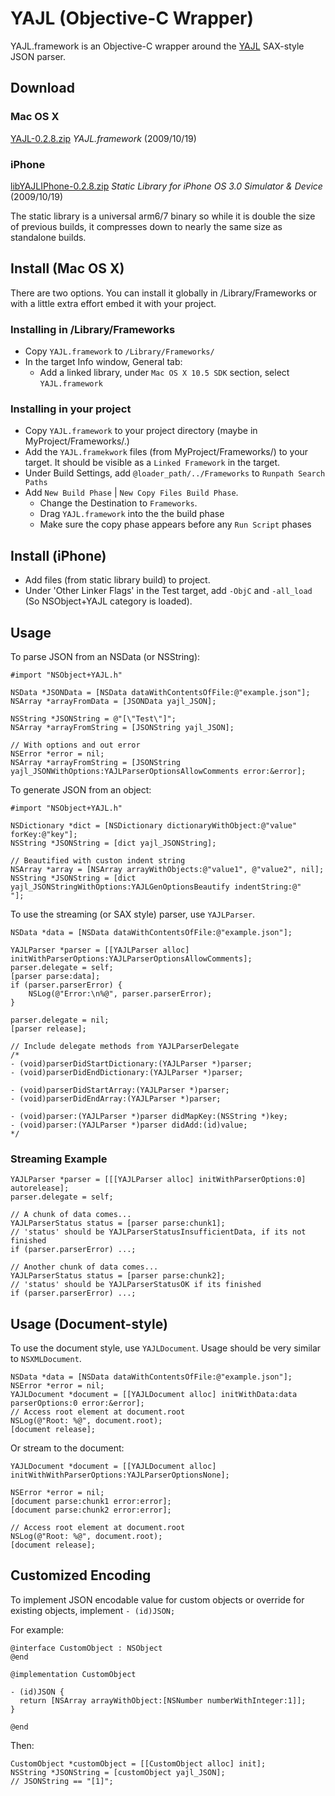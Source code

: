 # YAJL (Objective-C Wrapper)

YAJL.framework is an Objective-C wrapper around the [YAJL](http://lloyd.github.com/yajl/) SAX-style JSON parser.

## Download

### Mac OS X

[YAJL-0.2.8.zip](http://rel.me.s3.amazonaws.com/yajl/YAJL-0.2.8.zip) *YAJL.framework* (2009/10/19)

### iPhone

[libYAJLIPhone-0.2.8.zip](http://rel.me.s3.amazonaws.com/yajl/libYAJLIPhone-0.2.8.zip) *Static Library for iPhone OS 3.0 Simulator & Device* (2009/10/19)

The static library is a universal arm6/7 binary so while it is double the size of previous builds, it compresses down to nearly the same size as standalone builds.

## Install (Mac OS X)

There are two options. You can install it globally in /Library/Frameworks or with a little extra effort embed it with your project.

### Installing in /Library/Frameworks

- Copy `YAJL.framework` to `/Library/Frameworks/`
- In the target Info window, General tab:
	- Add a linked library, under `Mac OS X 10.5 SDK` section, select `YAJL.framework`

### Installing in your project

- Copy `YAJL.framework` to your project directory (maybe in MyProject/Frameworks/.)
- Add the `YAJL.framekwork` files (from MyProject/Frameworks/) to your target. It should be visible as a `Linked Framework` in the target. 
- Under Build Settings, add `@loader_path/../Frameworks` to `Runpath Search Paths` 
- Add `New Build Phase` | `New Copy Files Build Phase`. 
	- Change the Destination to `Frameworks`.
	- Drag `YAJL.framework` into the the build phase
	- Make sure the copy phase appears before any `Run Script` phases 

## Install (iPhone)

- Add files (from static library build) to project.
- Under 'Other Linker Flags' in the Test target, add `-ObjC` and `-all_load` (So NSObject+YAJL category is loaded).

## Usage

To parse JSON from an NSData (or NSString):

	#import "NSObject+YAJL.h"

	NSData *JSONData = [NSData dataWithContentsOfFile:@"example.json"];
	NSArray *arrayFromData = [JSONData yajl_JSON];
	
	NSString *JSONString = @"[\"Test\"]";
	NSArray *arrayFromString = [JSONString yajl_JSON];
	
	// With options and out error
	NSError *error = nil;
	NSArray *arrayFromString = [JSONString yajl_JSONWithOptions:YAJLParserOptionsAllowComments error:&error];

To generate JSON from an object:

	#import "NSObject+YAJL.h"
	
	NSDictionary *dict = [NSDictionary dictionaryWithObject:@"value" forKey:@"key"];
	NSString *JSONString = [dict yajl_JSONString];
	
	// Beautified with custon indent string
	NSArray *array = [NSArray arrayWithObjects:@"value1", @"value2", nil];
	NSString *JSONString = [dict yajl_JSONStringWithOptions:YAJLGenOptionsBeautify indentString:@"    "];

To use the streaming (or SAX style) parser, use `YAJLParser`.

	NSData *data = [NSData dataWithContentsOfFile:@"example.json"];

	YAJLParser *parser = [[YAJLParser alloc] initWithParserOptions:YAJLParserOptionsAllowComments];
	parser.delegate = self;
	[parser parse:data];
	if (parser.parserError) {
		NSLog(@"Error:\n%@", parser.parserError);
	}

	parser.delegate = nil;
	[parser release];
	
	// Include delegate methods from YAJLParserDelegate
	/*
	- (void)parserDidStartDictionary:(YAJLParser *)parser;
	- (void)parserDidEndDictionary:(YAJLParser *)parser;

	- (void)parserDidStartArray:(YAJLParser *)parser;
	- (void)parserDidEndArray:(YAJLParser *)parser;

	- (void)parser:(YAJLParser *)parser didMapKey:(NSString *)key;
	- (void)parser:(YAJLParser *)parser didAdd:(id)value;
	*/
	
### Streaming Example

	YAJLParser *parser = [[[YAJLParser alloc] initWithParserOptions:0] autorelease];
	parser.delegate = self;

	// A chunk of data comes...
	YAJLParserStatus status = [parser parse:chunk1];
	// 'status' should be YAJLParserStatusInsufficientData, if its not finished
	if (parser.parserError) ...;
	
	// Another chunk of data comes...
	YAJLParserStatus status = [parser parse:chunk2];
	// 'status' should be YAJLParserStatusOK if its finished
	if (parser.parserError) ...;

## Usage (Document-style)

To use the document style, use `YAJLDocument`. Usage should be very similar to `NSXMLDocument`.

	NSData *data = [NSData dataWithContentsOfFile:@"example.json"];
	NSError *error = nil;
	YAJLDocument *document = [[YAJLDocument alloc] initWithData:data parserOptions:0 error:&error];
	// Access root element at document.root
	NSLog(@"Root: %@", document.root);
	[document release];
	
Or stream to the document:
	
	YAJLDocument *document = [[YAJLDocument alloc] initWithWithParserOptions:YAJLParserOptionsNone];
	
	NSError *error = nil;
	[document parse:chunk1 error:error];
	[document parse:chunk2 error:error];

	// Access root element at document.root
	NSLog(@"Root: %@", document.root);
	[document release];

## Customized Encoding

To implement JSON encodable value for custom objects or override for existing objects, implement `- (id)JSON;`

For example:

	@interface CustomObject : NSObject
	@end

	@implementation CustomObject

	- (id)JSON {
	  return [NSArray arrayWithObject:[NSNumber numberWithInteger:1]];
	}

	@end
  
Then:

	CustomObject *customObject = [[CustomObject alloc] init];
	NSString *JSONString = [customObject yajl_JSON];
	// JSONString == "[1]";

